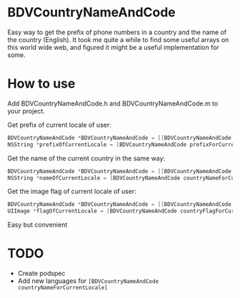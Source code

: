 BDVCountryNameAndCode
=====================

Easy way to get the prefix of phone numbers in a country and the name of the country (English).
It took me quite a while to find some useful arrays on this world wide web, and figured it might be a useful implementation for some.

How to use
=====================
Add BDVCountryNameAndCode.h and BDVCountryNameAndCode.m to your project.

Get prefix of current locale of user:
```objective-c
BDVCountryNameAndCode *BDVCountryNameAndCode = [[BDVCountryNameAndCode alloc] init];
NSString *prefixOfCurrentLocale = [BDVCountryNameAndCode prefixForCurrentLocale]; // Returns "+1" for Canada
```
Get the name of the current country in the same way:
```objective-c
BDVCountryNameAndCode *BDVCountryNameAndCode = [[BDVCountryNameAndCode alloc] init];
NSString *nameOfCurrentLocale = [BDVCountryNameAndCode countryNameForCurrentLocale]; // Returns "Canada"
```

Get the image flag of current locale of user:
```objective-c
BDVCountryNameAndCode *BDVCountryNameAndCode = [[BDVCountryNameAndCode alloc] init];
UIImage *flagOfCurrentLocale = [BDVCountryNameAndCode countryFlagForCurrentLocale]; // Returns UIImage
```

Easy but convenient 

TODO
=====================
- Create podspec
- Add new languages for ```[BDVCountryNameAndCode countryNameForCurrentLocale]``` 
